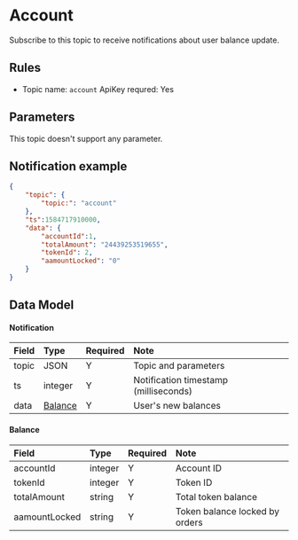 # Account

Subscribe to this topic to receive notifications about user balance update.


## Rules

- Topic name: `account`
ApiKey requred: Yes



## Parameters

This topic doesn't support any parameter.


## Notification example

```json
{
    "topic": {
        "topic:": "account"
    },
	"ts":1584717910000,
	"data": {
	    "accountId":1,
	    "totalAmount": "24439253519655",
	    "tokenId": 2,
	    "aamountLocked": "0"
	}
}
```

## Data Model

#### Notification

| Field  |        Type         | Required |       Note       |     
| :--- | :----------------- | :------ | :-------------- | 
| topic |       JSON        |    Y    | Topic and parameters |  
|  ts   |       integer       |    Y    |     Notification timestamp (milliseconds)     | 
| data  | [Balance](#balance) |    Y    |     User's new balances   |     

#### <span id= "balance">Balance</span> 

|     Field     |  Type   | Required |    Note    |     
| :---------- | :----- | :------ | :-------- | 
|  accountId   | integer |    Y    |   Account ID   |     
|   tokenId    | integer |    Y    |   Token ID   |     
| totalAmount  | string  |    Y    |  Total token balance  | 
| aamountLocked | string  |    Y    | Token balance locked by orders |    


